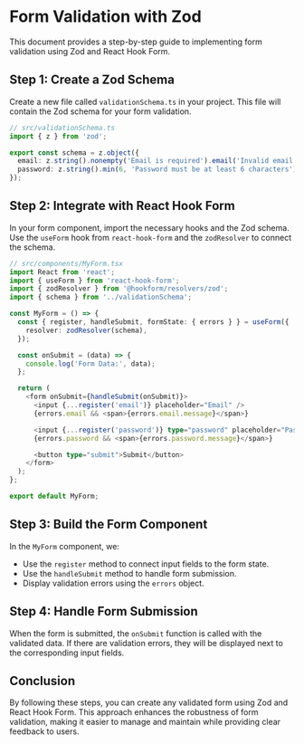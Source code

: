 # Form Validation with Zod

This document provides a step-by-step guide to implementing form validation using Zod and React Hook Form.

## Step 1: Create a Zod Schema

Create a new file called `validationSchema.ts` in your project. This file will contain the Zod schema for your form validation.

```typescript
// src/validationSchema.ts
import { z } from 'zod';

export const schema = z.object({
  email: z.string().nonempty('Email is required').email('Invalid email address'),
  password: z.string().min(6, 'Password must be at least 6 characters'),
});
```

## Step 2: Integrate with React Hook Form

In your form component, import the necessary hooks and the Zod schema. Use the `useForm` hook from `react-hook-form` and the `zodResolver` to connect the schema.

```typescript
// src/components/MyForm.tsx
import React from 'react';
import { useForm } from 'react-hook-form';
import { zodResolver } from '@hookform/resolvers/zod';
import { schema } from '../validationSchema';

const MyForm = () => {
  const { register, handleSubmit, formState: { errors } } = useForm({
    resolver: zodResolver(schema),
  });

  const onSubmit = (data) => {
    console.log('Form Data:', data);
  };

  return (
    <form onSubmit={handleSubmit(onSubmit)}>
      <input {...register('email')} placeholder="Email" />
      {errors.email && <span>{errors.email.message}</span>}

      <input {...register('password')} type="password" placeholder="Password" />
      {errors.password && <span>{errors.password.message}</span>}

      <button type="submit">Submit</button>
    </form>
  );
};

export default MyForm;
```

## Step 3: Build the Form Component

In the `MyForm` component, we:

- Use the `register` method to connect input fields to the form state.
- Use the `handleSubmit` method to handle form submission.
- Display validation errors using the `errors` object.

## Step 4: Handle Form Submission

When the form is submitted, the `onSubmit` function is called with the validated data. If there are validation errors, they will be displayed next to the corresponding input fields.

## Conclusion

By following these steps, you can create any validated form using Zod and React Hook Form. This approach enhances the robustness of form validation, making it easier to manage and maintain while providing clear feedback to users.
